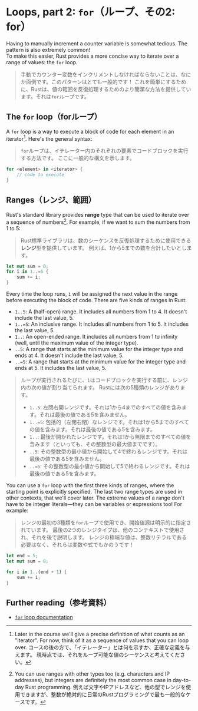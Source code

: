 # Loops, part 2: `for`（ループ、その2: for）

Having to manually increment a counter variable is somewhat tedious. The pattern is also extremely common!\
To make this easier, Rust provides a more concise way to iterate over a range of values: the `for` loop.

> 手動でカウンター変数をインクリメントしなければならないことは、なにか面倒です。このパターンはとても一般的です！
> これを簡単にするために、Rustは、値の範囲を反復処理するためのより簡潔な方法を提供しています。それは`for`ループです。

## The `for` loop（forループ）

A `for` loop is a way to execute a block of code for each element in an iterator[^iterator].
Here's the general syntax:

> `for`ループは、イテレーター内のそれぞれの要素でコードブロックを実行する方法です。
> ここに一般的な構文を示します。

```rust
for <element> in <iterator> {
    // code to execute
}
```

## Ranges（レンジ、範囲）

Rust's standard library provides **range** type that can be used to iterate over a sequence of numbers[^weird-ranges].
For example, if we want to sum the numbers from 1 to 5:

> Rust標準ライブラリは、数のシーケンスを反復処理するために使用できる**レンジ**型を提供しています。
> 例えば、1から5までの数を合計したいとします。

```rust
let mut sum = 0;
for i in 1..=5 {
    sum += i;
}
```

Every time the loop runs, `i` will be assigned the next value in the range before executing the block of code.
There are five kinds of ranges in Rust:

- `1..5`: A (half-open) range. It includes all numbers from 1 to 4. It doesn't include the last value, 5.
- `1..=5`: An inclusive range. It includes all numbers from 1 to 5. It includes the last value, 5.
- `1..`: An open-ended range. It includes all numbers from 1 to infinity (well, until the maximum value of the integer type).
- `..5`: A range that starts at the minimum value for the integer type and ends at 4. It doesn't include the last value, 5.
- `..=5`: A range that starts at the minimum value for the integer type and ends at 5. It includes the last value, 5.

> ループが実行されるたびに、`i`はコードブロックを実行する前に、レンジ内の次の値が割り当てられます。
> Rustには次の5種類のレンジがあります。
>
> - `1..5`: 左閉右開レンジです。それは1から4までのすべての値を含みます。それは最後の値である5を含みません。
> - `1..=5`: 包括的（左閉右閉）なレンジです。それは1から5までのすべての値を含みます。それは最後の値である5を含みます。
> - `1..`: 最後が開かれたレンジです。それは1から無限までのすべての値を含みます（といっても、その整数型の最大値までです）。
> - `..5`: その整数型の最小値から開始して4で終わるレンジです。それは最後の値である5を含みません。
> - `..=5`: その整数型の最小値から開始して5で終わるレンジです。それは最後の値である5を含みます。

You can use a `for` loop with the first three kinds of ranges, where the starting point
is explicitly specified. The last two range types are used in other contexts, that we'll cover later.
The extreme values of a range don't have to be integer literals—they can be variables or expressions too!
For example:

> レンジの最初の3種類を`for`ループで使用でき、開始値源は明示的に指定されています。
> 最後の2つのレンジタイプは、他のコンテキストで使用され、それを後で説明します。
> レンジの極端な値は、整数リテラルである必要はなく、それらは変数や式でもかのうです！

```rust
let end = 5;
let mut sum = 0;

for i in 1..(end + 1) {
    sum += i;
}
```

## Further reading（参考資料）

- [`for` loop documentation](https://doc.rust-lang.org/std/keyword.for.html)

[^iterator]: Later in the course we'll give a precise definition of what counts as an "iterator".
For now, think of it as a sequence of values that you can loop over.
コースの後の方で、「イテレーター」とは何を示すか、正確な定義を与えます。
現時点では、それをループ可能な値のシーケンスと考えてください。

[^weird-ranges]: You can use ranges with other types too (e.g. characters and IP addresses),
but integers are definitely the most common case in day-to-day Rust programming.
例えば文字やIPアドレスなど、他の型でレンジを使用できますが、整数が絶対的に日常のRustプログラミングで最も一般的なケースです。
